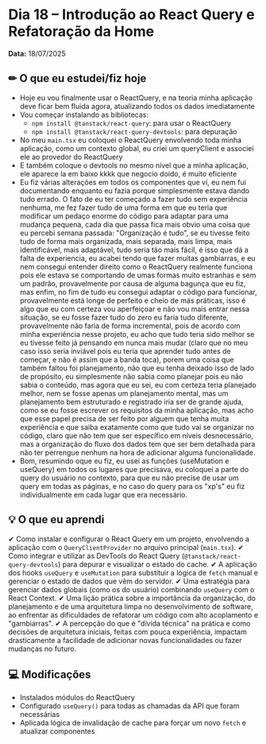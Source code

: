 # Dia 18 –  **Introdução ao React Query e Refatoração da Home**

**Data:** 18/07/2025

## ✏ O que eu estudei/fiz hoje

- Hoje eu vou finalmente usar o ReactQuery, e na teoria minha aplicação deve ficar bem fluida agora, atualizando todos os dados imediatamente
- Vou começar instalando as bibliotecas:
	- `npm install @tanstack/react-query`: para usar o ReactQuery
	- `npm install @tanstack/react-query-devtools`: para depuração
- No meu `main.tsx` eu coloquei o ReactQuery envolvendo toda minha aplicação, como um contexto global, eu criei um queryClient e associei ele ao provedor do ReactQuery
- E também coloque o devtools no mesmo nível que a minha aplicação, ele aparece la em baixo kkkk que negocio doido, é muito eficiente
- Eu fiz várias alterações em todos os componentes que ví, eu nem fui documentando enquanto eu fazia porque simplesmente estava dando tudo errado. O fato de eu ter começado a fazer tudo sem experiência nenhuma, me fez fazer tudo de uma forma em que eu teria que modificar um pedaço enorme do código para adaptar para uma mudança pequena, cada dia que passa fica mais obvio uma coisa que eu percebi semana passada: "Organização é tudo", se eu tivesse feito tudo de forma mais organizada, mais separada, mais limpa, mais identificável, mais adaptável, tudo seria tão mais fácil, é isso que dá a falta de experiencia, eu acabei tendo que fazer muitas gambiarras, e eu nem consegui entender direito como o ReactQuery realmente funciona pois ele estava se comportando de umas formas muito estranhas e sem um padrão, provavelmente por causa de alguma bagunça que eu fiz, mas enfim, no fim de tudo eu consegui adaptar o código para funcionar, provavelmente está longe de perfeito e cheio de más práticas, isso é algo que eu com certeza vou aperfeiçoar e não vou mais entrar nessa situação, se eu fosse fazer tudo do zero eu faria tudo diferente, provavelmente não faria de forma incremental, pois de acordo com minha experiência nesse projeto, eu acho que tudo teria sido melhor se eu tivesse feito já pensando em nunca mais mudar (claro que no meu caso isso seria inviável pois eu teria que aprender tudo antes de começar, e não é assim que a banda toca), porem uma coisa que também faltou foi planejamento, não que eu tenha deixado isso de lado de propósito, eu simplesmente não sabia como planejar pois eu não sabia o conteúdo, mas agora que eu sei, eu com certeza teria planejado melhor, nem se fosse apenas um planejamento mental, mas um planejamento bem estruturado e registrado iria ser de grande ajuda, como se eu fosse escrever os requisitos da minha aplicação, mas acho que esse papel precisa de ser feito por alguem que tenha muita experiência e que saiba exatamente como que tudo vai se organizar no código, claro que não tem que ser específico em níveis desnecessário, mas a organização do fluxo dos dados tem que ser bem detalhada para não ter perrengue nenhum na hora de adicionar alguma funcionalidade.
- Bom, resumindo oque eu fiz, eu usei as funções (useMutation e useQuery) em todos os lugares que precisava, eu coloquei a parte do query do usuário no contexto, para que eu não precise de usar um query em todas as páginas, e no caso do query para os "xp's" eu fiz individualmente em cada lugar que era necessário.

## 💡 O que eu aprendi

✔ Como instalar e configurar o React Query em um projeto, envolvendo a aplicação com o `QueryClientProvider` no arquivo principal (`main.tsx`). 
✔ Como integrar e utilizar as DevTools do React Query (`@tanstack/react-query-devtools`) para depurar e visualizar o estado do cache. 
✔ A aplicação dos hooks `useQuery` e `useMutation` para substituir a lógica de `fetch` manual e gerenciar o estado de dados que vêm do servidor. 
✔ Uma estratégia para gerenciar dados globais (como os do usuário) combinando `useQuery` com o React Context. 
✔ Uma lição prática sobre a importância da organização, do planejamento e de uma arquitetura limpa no desenvolvimento de software, ao enfrentar as dificuldades de refatorar um código com alto acoplamento e "gambiarras". 
✔ A percepção do que é "dívida técnica" na prática e como decisões de arquitetura iniciais, feitas com pouca experiência, impactam drasticamente a facilidade de adicionar novas funcionalidades ou fazer mudanças no futuro.

## 💻 Modificações

- Instalados módulos do ReactQuery
- Configurado `useQuery()` para todas as chamadas da API que foram necessárias
- Aplicada lógica de invalidação de cache para forçar um novo `fetch` e atualizar componentes